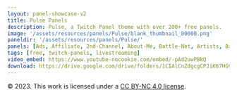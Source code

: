 ```yaml
---
layout: panel-showcase-v2 
title: Pulse Panels 
description: Pulse, a Twitch Panel theme with over 200+ free panels. 
image: '/assets/resources/panels/Pulse/blank_thumbnail_00000.png'
paneldir: '/assets/resources/panels/Pulse/'
panels: [Ads, Affiliate, 2nd-Channel, About-Me, Battle-Net, Artists, Background, ArtStation, Birthday, BTTV, Calendar, Blog, Charity, Chat-Rules, Clips, Channel-Points, Emotes, Fanmail, Donate, Editor, Friends, Games, Gear, FAQ, Hardware, Hive, Hall-of-Fame, Hall-of-Shame, Ko-Fi, Languages, Leaderboard, Links, Music, Mastadon, Merch, Mods, New-Channel, P.O, Partners, My-Shop, Sponsorships, Subscribe, Support, TikTok, Perks, Playlist, Pronouns, Rules]
tags: [free, twitch-panels, livestreaming]
video_embed: https://www.youtube-nocookie.com/embed/-pAd2uwPBkQ
download: https://drive.google.com/drive/folders/1CIAlCnZdgcgCPJiK67HG9Ix22BfWakax?usp=share_link
---
```


© 2023. This work is licensed under a [CC BY-NC 4.0 license](https://creativecommons.org/licenses/by-nc/4.0/).